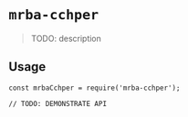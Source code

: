 # `mrba-cchper`

> TODO: description

## Usage

```
const mrbaCchper = require('mrba-cchper');

// TODO: DEMONSTRATE API
```
